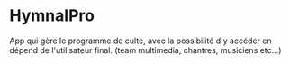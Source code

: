 # HymnalPro
App qui gère le programme de culte, avec la possibilité d'y accéder en dépend de l'utilisateur final. (team multimedia, chantres, musiciens etc...)
